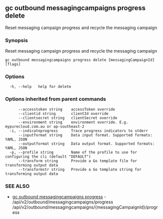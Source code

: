 ## gc outbound messagingcampaigns progress delete

Reset messaging campaign progress and recycle the messaging campaign

### Synopsis

Reset messaging campaign progress and recycle the messaging campaign

```
gc outbound messagingcampaigns progress delete [messagingCampaignId] [flags]
```

### Options

```
  -h, --help   help for delete
```

### Options inherited from parent commands

```
      --accesstoken string    accessToken override
      --clientid string       clientId override
      --clientsecret string   clientSecret override
      --environment string    environment override. E.g. mypurecloud.com.au or ap-southeast-2
  -i, --indicateprogress      Trace progress indicators to stderr
      --inputformat string    Data input format. Supported formats: YAML, JSON
      --outputformat string   Data output format. Supported formats: YAML, JSON
  -p, --profile string        Name of the profile to use for configuring the cli (default "DEFAULT")
      --transform string      Provide a Go template file for transforming output data
      --transformstr string   Provide a Go template string for transforming output data
```

### SEE ALSO

* [gc outbound messagingcampaigns progress](gc_outbound_messagingcampaigns_progress.html)	 - /api/v2/outbound/messagingcampaigns/progress /api/v2/outbound/messagingcampaigns/{messagingCampaignId}/progress


